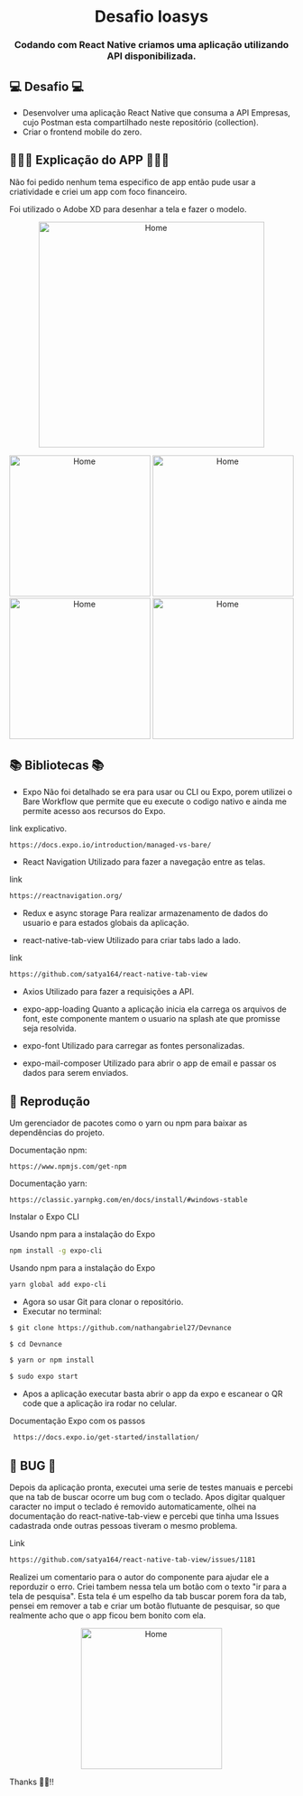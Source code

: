
<h1 align="center">Desafio Ioasys </h1>
<h3 align="center">Codando com React Native criamos uma aplicação utilizando API disponibilizada.</h3>



## 💻 Desafio  💻
- Desenvolver uma aplicação React Native que consuma a API Empresas, cujo Postman esta compartilhado neste repositório (collection).
- Criar o frontend mobile do zero.
<p align="center">

## 👨🏽‍🏫 Explicação do APP 👨🏽‍🏫
Não foi pedido nenhum tema especifico de app então pude usar a criatividade e criei um app com foco financeiro. 

Foi utilizado o Adobe XD para desenhar a tela e fazer o modelo. 


<p align="center">
<img src="./assets/designer.PNG" alt="Home" width=400 >

</p>


<p align="center">
<img src="./assets/1.jpeg" alt="Home" width=250 >
<img src="./assets/2.jpeg" alt="Home" width=250 >
<img src="./assets/3.jpeg" alt="Home" width=250 >
<img src="./assets/4.jpeg" alt="Home" width=250 >
</p>

<!-- 
- This app was developed using React Naive + Expo.
 <img src="../demo/demo.jpeg" alt="demo1" title="demo1">
 -->
</p>


##  📚 Bibliotecas 📚

- Expo
Não foi detalhado se era para usar ou CLI ou Expo, porem utilizei o Bare Workflow que permite que eu execute o codigo nativo e ainda me permite acesso aos recursos do Expo. 

link explicativo.
```sh
https://docs.expo.io/introduction/managed-vs-bare/

```
- React Navigation
Utilizado para fazer a navegação entre as telas. 

link 
```sh
https://reactnavigation.org/

```
- Redux e async storage
Para realizar armazenamento de dados do usuario e para estados globais da aplicação. 


- react-native-tab-view
Utilizado para criar tabs lado a lado.

link 
```sh
https://github.com/satya164/react-native-tab-view

```

- Axios
Utilizado para fazer a requisições a API.

- expo-app-loading
Quanto a aplicação inicia ela carrega os arquivos de font, este componente mantem o usuario na splash ate que promisse seja resolvida.


- expo-font
Utilizado para carregar as fontes personalizadas.


- expo-mail-composer
Utilizado para abrir o app de email e passar os dados para serem enviados.



## 🎩 Reprodução

Um gerenciador de pacotes como o yarn ou npm para baixar as dependências do projeto.


Documentação npm: 

    https://www.npmjs.com/get-npm

Documentação yarn: 

    https://classic.yarnpkg.com/en/docs/install/#windows-stable

Instalar o Expo CLI  

Usando npm para a instalação do Expo
```sh
npm install -g expo-cli
```
Usando npm para a instalação do Expo
```sh
yarn global add expo-cli
```

- Agora so usar Git para clonar o repositório. 
- Executar no terminal:

```sh
$ git clone https://github.com/nathangabriel27/Devnance
```
```sh
$ cd Devnance 
```
```sh
$ yarn or npm install
```
```sh
$ sudo expo start
```

- Apos a aplicação executar basta abrir o app da expo e escanear o QR code que a aplicação ira rodar no celular.   


Documentação Expo com os passos 
```sh
 https://docs.expo.io/get-started/installation/

```

## 🐞 BUG 🐞

Depois da aplicação pronta, executei uma serie de testes manuais e percebi que na tab de buscar ocorre um bug com o teclado.
Apos digitar qualquer caracter no imput o teclado é removido automaticamente, olhei na documentação do react-native-tab-view e percebi que tinha uma Issues cadastrada onde outras pessoas tiveram o mesmo problema. 

Link 
```sh
https://github.com/satya164/react-native-tab-view/issues/1181
```

Realizei um comentario para o autor do componente para ajudar ele a reporduzir o erro. 
Criei tambem nessa tela um botão com o texto "ir para a tela de pesquisa". Esta tela é um espelho da tab buscar porem fora da tab, pensei em remover a tab e criar um botão flutuante de pesquisar, so que realmente acho que o app ficou bem bonito com ela. 



<p align="center">
<img src="./assets/3.jpeg" alt="Home" width=250 >
</p>

Thanks 👋🏽!!